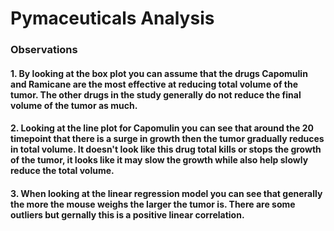 # Pymaceuticals Analysis

### Observations
#### 1. By looking at the box plot you can assume that the drugs Capomulin and Ramicane are the most effective at reducing total volume of the tumor. The other drugs in the study generally do not reduce the final volume of the tumor as much.

#### 2. Looking at the line plot for Capomulin you can see that around the 20 timepoint that there is a surge in growth then the tumor gradually reduces in total volume. It doesn't look like this drug total kills or stops the growth of the tumor, it looks like it may slow the growth while also help slowly reduce the total volume.

#### 3. When looking at the linear regression model you can see that generally the more the mouse weighs the larger the tumor is. There are some outliers but gernally this is a positive linear correlation.